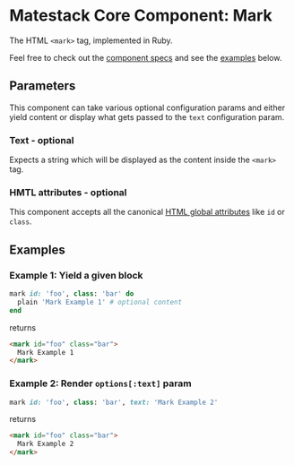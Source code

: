 # Matestack Core Component: Mark

The HTML `<mark>` tag, implemented in Ruby.

Feel free to check out the [component specs](/spec/usage/components/mark_spec.rb) and see the [examples](#examples) below.

## Parameters
This component can take various optional configuration params and either yield content or display what gets passed to the `text` configuration param.

### Text - optional
Expects a string which will be displayed as the content inside the `<mark>` tag.

### HMTL attributes - optional
This component accepts all the canonical [HTML global attributes](https://www.w3schools.com/tags/ref_standardattributes.asp) like `id` or `class`.

## Examples

### Example 1: Yield a given block

```ruby
mark id: 'foo', class: 'bar' do
  plain 'Mark Example 1' # optional content
end
```

returns

```html
<mark id="foo" class="bar">
  Mark Example 1
</mark>
```

### Example 2: Render `options[:text]` param

```ruby
mark id: 'foo', class: 'bar', text: 'Mark Example 2'
```

returns

```html
<mark id="foo" class="bar">
  Mark Example 2
</mark>
```

